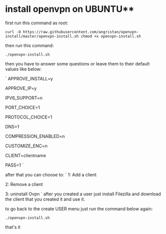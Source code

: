 # install openvpn on UBUNTU**



first run this command as root:

`
curl -O https://raw.githubusercontent.com/angristan/openvpn-install/master/openvpn-install.sh
chmod +x openvpn-install.sh
`



then run this command:

`
./openvpn-install.sh
`


then you have to answer some questions or leave them to their default values like below:

`
APPROVE_INSTALL=y

APPROVE_IP=y

IPV6_SUPPORT=n

PORT_CHOICE=1

PROTOCOL_CHOICE=1

DNS=1

COMPRESSION_ENABLED=n

CUSTOMIZE_ENC=n

CLIENT=clientname

PASS=1
`

after that you can choose to:
`
1: Add a client

2: Remove a client

3: uninstall Ovpn
`
after you created a user just install Filezilla and download the client that you created it and use it.

to go back to the create USER menu just run the command below again: 

`
./openvpn-install.sh
`


that's it
